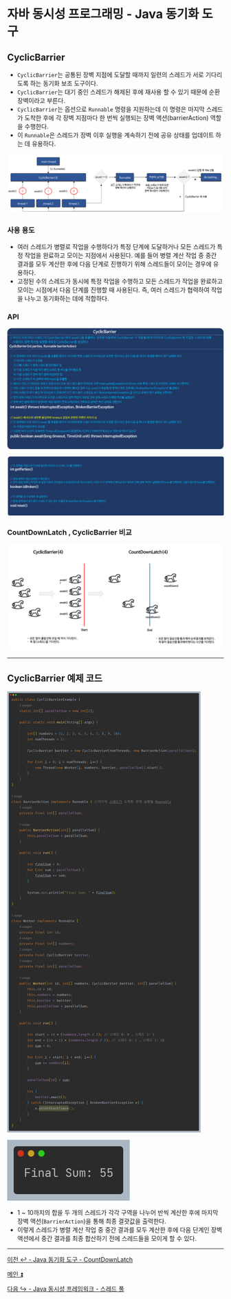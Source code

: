 # 자바 동시성 프로그래밍 - Java 동기화 도구

## CyclicBarrier

- `CyclicBarrier`는 공통된 장벽 지점에 도달할 때까지 일련의 스레드가 서로 기다리도록 하는 동기화 보조 도구이다.
- `CyclicBarrier`는 대기 중인 스레드가 해제된 후에 재사용 할 수 있기 때문에 순환 장벽이라고 부른다.
- `CyclicBarrier`는 옵션으로 `Runnable` 명령을 지원하는데 이 명령은 마지막 스레드가 도착한 후에 각 장벽 지점마다 한 번씩 실행되는 장벽 액션(barrierAction) 역할을 수행한다.
- 이 `Runnable`은 스레드가 장벽 이후 실행을 계속하기 전에 공유 상태를 업데이트 하는 데 유용하다.

![img_34.png](image/img_34.png)

### 사용 용도

- 여러 스레드가 병렬로 작업을 수행하다가 특정 단계에 도달하거나 모든 스레드가 특정 작업을 완료하고 모이는 지점에서 사용된다. 예를 들어 병렬 계산 작업 중
    중간 결과를 모두 계산한 후에 다음 단계로 진행하기 위해 스레드들이 모이는 경우에 유용하다.
- 고정된 수의 스레드가 동시에 특정 작업을 수행하고 모든 스레드가 작업을 완료하고 모이는 시점에서 다음 단계를 진행할 때 사용된다. 즉, 여러 스레드가 협력하여
    작업을 나누고 동기화하는 데에 적합하다.

### API

![img_35.png](image/img_35.png)

![img_36.png](image/img_36.png)

### CountDownLatch , CyclicBarrier 비교

![img_37.png](image/img_37.png)

---

## CyclicBarrier 예제 코드

![img_38.png](image/img_38.png)

![img_39.png](image/img_39.png)

- 1 ~ 10까지의 합을 두 개의 스레드가 각각 구역을 나누어 반씩 계산한 후에 마지막 장벽 액션(`BarrierAction`)을 통해 최종 결괏값을 출력한다.
- 이렇게 스레드가 병렬 계산 작업 중 중간 결과를 모두 계산한 후에 다음 단계인 장벽 액션에서 중간 결과를 최종 합산하기 전에 스레드들을 모이게 할 수 있다.

---

[이전 ↩️ - Java 동기화 도구 - CountDownLatch](https://github.com/genesis12345678/TIL/blob/main/Java/reactive/javaSync/CountDownLatch.md)

[메인 ⏫](https://github.com/genesis12345678/TIL/blob/main/Java/reactive/Main.md)

[다음 ↪️ - Java 동시성 프레임워크 - 스레드 풀]()